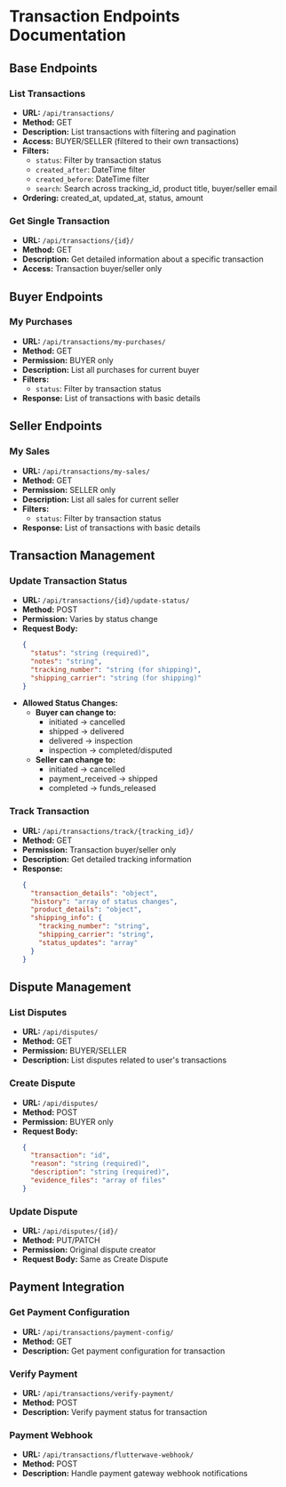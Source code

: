 # Transaction Endpoints Documentation

## Base Endpoints

### List Transactions
- **URL:** `/api/transactions/`
- **Method:** GET
- **Description:** List transactions with filtering and pagination
- **Access:** BUYER/SELLER (filtered to their own transactions)
- **Filters:**
  - `status`: Filter by transaction status
  - `created_after`: DateTime filter
  - `created_before`: DateTime filter
  - `search`: Search across tracking_id, product title, buyer/seller email
- **Ordering:** created_at, updated_at, status, amount

### Get Single Transaction
- **URL:** `/api/transactions/{id}/`
- **Method:** GET
- **Description:** Get detailed information about a specific transaction
- **Access:** Transaction buyer/seller only

## Buyer Endpoints

### My Purchases
- **URL:** `/api/transactions/my-purchases/`
- **Method:** GET
- **Permission:** BUYER only
- **Description:** List all purchases for current buyer
- **Filters:**
  - `status`: Filter by transaction status
- **Response:** List of transactions with basic details

## Seller Endpoints

### My Sales
- **URL:** `/api/transactions/my-sales/`
- **Method:** GET
- **Permission:** SELLER only
- **Description:** List all sales for current seller
- **Filters:**
  - `status`: Filter by transaction status
- **Response:** List of transactions with basic details

## Transaction Management

### Update Transaction Status
- **URL:** `/api/transactions/{id}/update-status/`
- **Method:** POST
- **Permission:** Varies by status change
- **Request Body:**
  ```json
  {
    "status": "string (required)",
    "notes": "string",
    "tracking_number": "string (for shipping)",
    "shipping_carrier": "string (for shipping)"
  }
  ```
- **Allowed Status Changes:**
  - **Buyer can change to:**
    - initiated → cancelled
    - shipped → delivered
    - delivered → inspection
    - inspection → completed/disputed
  - **Seller can change to:**
    - initiated → cancelled
    - payment_received → shipped
    - completed → funds_released

### Track Transaction
- **URL:** `/api/transactions/track/{tracking_id}/`
- **Method:** GET
- **Permission:** Transaction buyer/seller only
- **Description:** Get detailed tracking information
- **Response:**
  ```json
  {
    "transaction_details": "object",
    "history": "array of status changes",
    "product_details": "object",
    "shipping_info": {
      "tracking_number": "string",
      "shipping_carrier": "string",
      "status_updates": "array"
    }
  }
  ```

## Dispute Management

### List Disputes
- **URL:** `/api/disputes/`
- **Method:** GET
- **Permission:** BUYER/SELLER
- **Description:** List disputes related to user's transactions

### Create Dispute
- **URL:** `/api/disputes/`
- **Method:** POST
- **Permission:** BUYER only
- **Request Body:**
  ```json
  {
    "transaction": "id",
    "reason": "string (required)",
    "description": "string (required)",
    "evidence_files": "array of files"
  }
  ```

### Update Dispute
- **URL:** `/api/disputes/{id}/`
- **Method:** PUT/PATCH
- **Permission:** Original dispute creator
- **Request Body:** Same as Create Dispute

## Payment Integration

### Get Payment Configuration
- **URL:** `/api/transactions/payment-config/`
- **Method:** GET
- **Description:** Get payment configuration for transaction

### Verify Payment
- **URL:** `/api/transactions/verify-payment/`
- **Method:** POST
- **Description:** Verify payment status for transaction

### Payment Webhook
- **URL:** `/api/transactions/flutterwave-webhook/`
- **Method:** POST
- **Description:** Handle payment gateway webhook notifications
